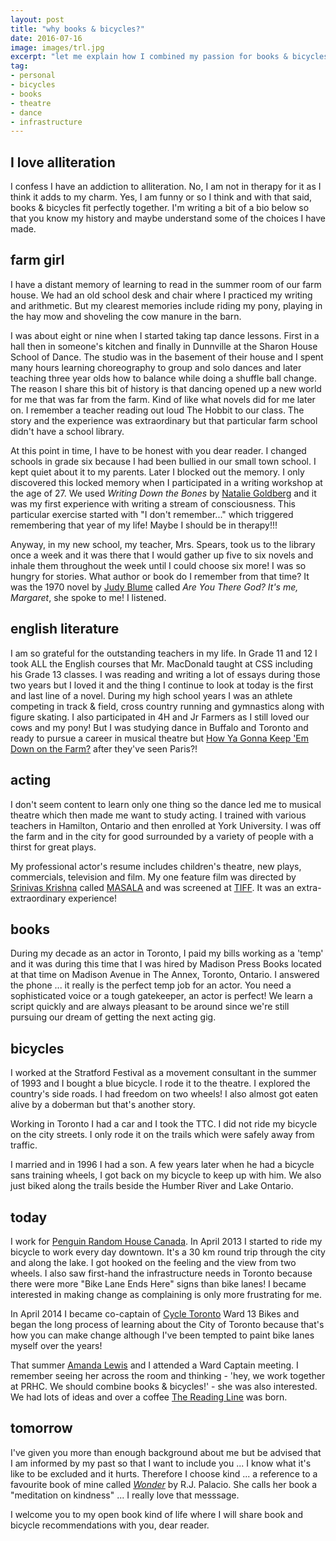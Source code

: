```yaml
---
layout: post
title: "why books & bicycles?"
date: 2016-07-16
image: images/trl.jpg
excerpt: "let me explain how I combined my passion for books & bicycles"
tag:
- personal
- bicycles
- books
- theatre
- dance
- infrastructure
---
```


## I love alliteration

I confess I have an addiction to alliteration. No, I am not in therapy for it as I think it adds to my charm. Yes, I am funny or so I think and with that said, books & bicycles fit perfectly together. I'm writing a bit of a bio below so that you know my history and maybe understand some of the choices I have made.

## farm girl

I have a distant memory of learning to read in the summer room of our farm house. We had an old school desk and chair where I practiced my writing and arithmetic. But my clearest memories include riding my pony, playing in the hay mow and shoveling the cow manure in the barn.

I was about eight or nine when I started taking tap dance lessons. First in a hall then in someone's kitchen and finally in Dunnville at the Sharon House School of Dance. The studio was in the basement of their house and I spent many hours learning choreography to group and solo dances and later teaching three year olds how to balance while doing a shuffle ball change. The reason I share this bit of history is that dancing opened up a new world for me that was far from the farm.  Kind of like what novels did for me later on. I remember a teacher reading out loud The Hobbit to our class. The story and the experience was extraordinary but that particular farm school didn't have a school library.

At this point in time, I have to be honest with you dear reader.  I changed schools in grade six because I had been bullied in our small town school. I kept quiet about it to my parents. Later I blocked out the memory. I only discovered this locked memory when I participated in a writing workshop at the age of 27. We used _Writing Down the Bones_ by [Natalie Goldberg](http://nataliegoldberg.com/about/) and it was my first experience with writing a stream of consciousness. This particular exercise started with "I don't remember..." which triggered remembering that year of my life! Maybe I should be in therapy!!!

Anyway, in my new school, my teacher, Mrs. Spears, took us to the library once a week and it was there that I would gather up five to six novels and inhale them throughout the week until I could choose six more! I was so hungry for stories. What author or book do I remember from that time? It was the 1970 novel by [Judy Blume](http://www.judyblume.com/) called _Are You There God? It's me, Margaret_, she spoke to me! I listened.

## english literature

I am so grateful for the outstanding teachers in my life. In Grade 11 and 12 I took ALL the English courses that Mr. MacDonald taught at CSS including his Grade 13 classes. I was reading and writing a lot of essays during those two years but I loved it and the thing I continue to look at today is the first and last line of a novel. During my high school years I was an athlete competing in track & field, cross country running and gymnastics along with figure skating. I also participated in 4H and Jr Farmers as I still loved our cows and my pony!  But I was studying dance in Buffalo and Toronto and ready to pursue a career in musical theatre but [How Ya Gonna Keep 'Em Down on the Farm?](https://www.youtube.com/watch?v=UgqVCJpRqWQ) after they've seen Paris?!

## acting

I don't seem content to learn only one thing so the dance led me to musical theatre which then made me want to study acting. I trained with various teachers in Hamilton, Ontario and then enrolled at York University. I was off the farm and in the city for good surrounded by a variety of people with a thirst for great plays.

My professional actor's resume includes children's theatre, new plays, commercials, television and film. My one feature film was directed by [Srinivas Krishna](http://divanifilms.com/) called [MASALA](http://divanifilms.com/film-tv/masala/) and was screened at [TIFF](http://tiff.net/). It was an extra-extraordinary experience!

## books

During my decade as an actor in Toronto, I paid my bills working as a 'temp' and it was during this time that I was hired by Madison Press Books located at that time on Madison Avenue in The Annex, Toronto, Ontario.  I answered the phone ... it really is the perfect temp job for an actor. You need a sophisticated voice or a tough gatekeeper, an actor is perfect! We learn a script quickly and are always pleasant to be around since we're still pursuing our dream of getting the next acting gig.

## bicycles

I worked at the Stratford Festival as a movement consultant in the summer of 1993 and I bought a blue bicycle. I rode it to the theatre. I explored the country's side roads. I had freedom on two wheels! I also almost got eaten alive by a doberman but that's another story.

Working in Toronto I had a car and I took the TTC. I did not ride my bicycle on the city streets. I only rode it on the trails which were safely away from traffic.

I married and in 1996 I had a son. A few years later when he had a bicycle sans training wheels, I got back on my bicycle to keep up with him. We also just biked along the trails beside the Humber River and Lake Ontario.

## today

I work for [Penguin Random House Canada](http://penguinrandomhouse.ca/). In April 2013 I started to ride my bicycle to work every day downtown. It's a 30 km round trip through the city and along the lake. I got hooked on the feeling and the view from two wheels. I also saw first-hand the infrastructure needs in Toronto because there were more "Bike Lane Ends Here" signs than bike lanes! I became interested in making change as complaining is only more frustrating for me.

In April 2014 I became co-captain of [Cycle Toronto](https://www.cycleto.ca/) Ward 13 Bikes and began the long process of learning about the City of Toronto because that's how you can make change although I've been tempted to paint bike lanes myself over the years!

That summer [Amanda Lewis](https://www.linkedin.com/in/amanda-lewis-56942473) and I attended a Ward Captain meeting. I remember seeing her across the room and thinking - 'hey, we work together at PRHC. We should combine books & bicycles!' - she was also interested. We had lots of ideas and over a coffee [The Reading Line](www.thereadingline.ca) was born.

## tomorrow

I've given you more than enough background about me but be advised that I am informed by my past so that I want to include you ... I know what it's like to be excluded and it hurts.  Therefore I choose kind ... a reference to a favourite book of mine called [_Wonder_](http://penguinrandomhouse.ca/programs/tms-book-club/feature/wonder-wonder) by R.J. Palacio. She calls her book a "meditation on kindness" ... I really love that messsage.

I welcome you to my open book kind of life where I will share book and bicycle recommendations with you, dear reader.
